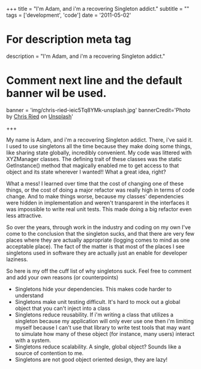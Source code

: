 +++
title = "I'm Adam, and i'm a recovering Singleton addict."
subtitle = ""
tags = ['development', 'code']
date = '2011-05-02'

# For description meta tag
description = "I'm Adam, and i'm a recovering Singleton addict."

# Comment next line and the default banner wil be used.
banner = 'img/chris-ried-ieic5Tq8YMk-unsplash.jpg'
bannerCredit='<span>Photo by <a href="https://unsplash.com/@cdr6934?utm_source=unsplash&amp;utm_medium=referral&amp;utm_content=creditCopyText">Chris Ried</a> on <a href="https://unsplash.com/s/photos/code?utm_source=unsplash&amp;utm_medium=referral&amp;utm_content=creditCopyText">Unsplash</a></span>'

+++

My name is Adam, and i'm a recovering Singleton addict. There,
i've said it. I used to use singletons all the time
because they make doing some things, like sharing state
globally, incredibly convenient. My code was littered with
XYZManager classes. The defining trait of these classes was the
static GetInstance() method that magically enabled me to get access to
that object and its state wherever I wanted!! What a great idea,
right?

What a mess! I learned over time that the cost of changing one
of these things, or the cost of doing a major refactor was really high
in terms of code change. And to make things worse, because my
classes' dependencies were hidden in implementation and weren't
transparent in the interfaces it was impossible to write real unit
tests. This made doing a big refactor even less attractive.

So over the years, through work in the industry and coding on my own
I've come to the conclusion that the singleton sucks, and that there
are very few places where they are actually appropriate (logging comes
to mind as one acceptable place). The fact of the matter is that
most of the places I see singletons used in software they are actually
just an enable for developer laziness.

So here is my off the cuff list of why singletons suck. Feel
free to comment and add your own reasons (or counterpoints)

- Singletons hide your dependencies. This makes code harder to
  understand
- Singletons make unit testing difficult. It's hard to mock out
  a global object that you can't inject into a class
- Singletons reduce reusability. If i'm writing a class that
  utilizes a singleton because my application will only ever use one
  then i'm limiting myself because I can't use that library to write
  test tools that may want to simulate how many of these object (for
  instance, many users) interact with a system.
- Singletons reduce scalability. A single, global object?
  Sounds like a source of contention to me.
- Singletons are not good object oriented design, they are lazy!
